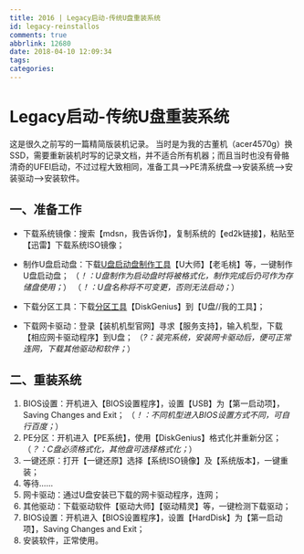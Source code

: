 ```yaml
---
title: 2016 | Legacy启动-传统U盘重装系统
id: legacy-reinstallos
comments: true
abbrlink: 12680
date: 2018-04-10 12:09:34
tags:
categories:
---
```


# Legacy启动-传统U盘重装系统
这是很久之前写的一篇精简版装机记录。
当时是为我的古董机（acer4570g）换SSD，需要重新装机时写的记录文档，并不适合所有机器；而且当时也没有骨骼清奇的UFEI启动，不过过程大致相同，准备工具-->PE清系统盘-->安装系统-->安装驱动-->安装软件。

<!-- more -->

## 一、准备工作
- 下载系统镜像：搜索【mdsn，我告诉你】，复制系统的【ed2k链接】，粘贴至【迅雷】下载系统ISO镜像；

- 制作U盘启动盘：下载<u>U盘启动盘制作工具</u>【U大师】【老毛桃】等，一键制作U盘启动盘；
  （*！：U盘制作为启动盘时将被格式化，制作完成后仍可作为存储盘使用；*）
  （*！：U盘名称将不可变更，否则无法启动；*）
- 下载分区工具：下载<u>分区工具</u>【DiskGenius】到【U盘//我的工具】；
- 下载网卡驱动：登录【装机机型官网】寻求【服务支持】，输入机型，下载【相应网卡驱动程序】到U盘；
  （*?：装完系统，安装网卡驱动后，便可正常连网，下载其他驱动和软件；*）

## 二、重装系统

1. BIOS设置：开机进入【BIOS设置程序】，设置【USB】为【第一启动项】，Saving Changes and Exit；
  （*！：不同机型进入BIOS设置方式不同，可自行百度；*）
2. PE分区：开机进入【PE系统】，使用【DiskGenius】格式化并重新分区；
  （*？：C盘必须格式化，其他盘可选择格式化；*）
3. 一键还原：打开【一键还原】选择【系统ISO镜像】及【系统版本】，一键重装；
4. 等待......
5. 网卡驱动：通过U盘安装已下载的网卡驱动程序，连网；
6. 其他驱动：下载驱动软件【驱动大师】【驱动精灵】等，一键检测下载驱动；
7. BIOS设置：开机进入【BIOS设置程序】，设置【HardDisk】为【第一启动项】，Saving Changes and Exit；
8. 安装软件，正常使用。
